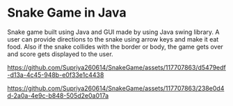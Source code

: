 # Snake Game in Java
Snake game built using Java and GUI made by using Java swing library. A user can provide directions to the snake using arrow keys and make it eat food. Also if the snake collides with the border or body, the game gets over and score gets displayed to the user.


https://github.com/Supriya260614/SnakeGame/assets/117707863/d5479edf-d13a-4c45-948b-e0f33e1c4438

https://github.com/Supriya260614/SnakeGame/assets/117707863/238e0d4d-2a0a-4e9c-b848-505d2e0a017a
